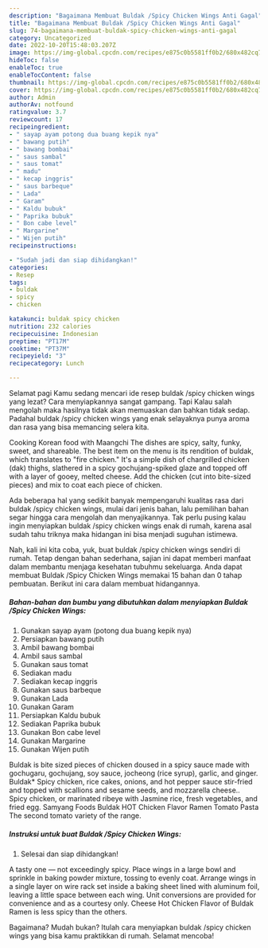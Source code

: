 ```yaml
---
description: "Bagaimana Membuat Buldak /Spicy Chicken Wings Anti Gagal"
title: "Bagaimana Membuat Buldak /Spicy Chicken Wings Anti Gagal"
slug: 74-bagaimana-membuat-buldak-spicy-chicken-wings-anti-gagal
category: Uncategorized
date: 2022-10-20T15:48:03.207Z
image: https://img-global.cpcdn.com/recipes/e875c0b5581ff0b2/680x482cq70/buldak-spicy-chicken-wings-foto-resep-utama.jpg
hideToc: false
enableToc: true
enableTocContent: false
thumbnail: https://img-global.cpcdn.com/recipes/e875c0b5581ff0b2/680x482cq70/buldak-spicy-chicken-wings-foto-resep-utama.jpg
cover: https://img-global.cpcdn.com/recipes/e875c0b5581ff0b2/680x482cq70/buldak-spicy-chicken-wings-foto-resep-utama.jpg
author: Admin
authorAv: notfound
ratingvalue: 3.7
reviewcount: 17
recipeingredient:
- " sayap ayam potong dua buang kepik nya"
- " bawang putih"
- " bawang bombai"
- " saus sambal"
- " saus tomat"
- " madu"
- " kecap inggris"
- " saus barbeque"
- " Lada"
- " Garam"
- " Kaldu bubuk"
- " Paprika bubuk"
- " Bon cabe level"
- " Margarine"
- " Wijen putih"
recipeinstructions:

- "Sudah jadi dan siap dihidangkan!"
categories:
- Resep
tags:
- buldak
- spicy
- chicken

katakunci: buldak spicy chicken 
nutrition: 232 calories
recipecuisine: Indonesian
preptime: "PT17M"
cooktime: "PT37M"
recipeyield: "3"
recipecategory: Lunch

---
```



Selamat pagi Kamu sedang mencari ide resep buldak /spicy chicken wings yang lezat? Cara menyiapkannya sangat gampang. Tapi Kalau salah mengolah maka hasilnya tidak akan memuaskan dan bahkan tidak sedap. Padahal buldak /spicy chicken wings yang enak selayaknya punya aroma dan rasa yang bisa memancing selera kita.


Cooking Korean food with Maangchi The dishes are spicy, salty, funky, sweet, and shareable. The best item on the menu is its rendition of buldak, which translates to &#34;fire chicken.&#34; It&#39;s a simple dish of chargrilled chicken (dak) thighs, slathered in a spicy gochujang-spiked glaze and topped off with a layer of gooey, melted cheese. Add the chicken (cut into bite-sized pieces) and mix to coat each piece of chicken.

Ada beberapa hal yang sedikit banyak mempengaruhi kualitas rasa dari buldak /spicy chicken wings, mulai dari jenis bahan, lalu pemilihan bahan segar hingga cara mengolah dan menyajikannya. Tak perlu pusing kalau ingin menyiapkan buldak /spicy chicken wings enak di rumah, karena asal sudah tahu triknya maka hidangan ini bisa menjadi suguhan istimewa.


Nah, kali ini kita coba, yuk, buat buldak /spicy chicken wings sendiri di rumah. Tetap dengan bahan sederhana, sajian ini dapat memberi manfaat dalam membantu menjaga kesehatan tubuhmu sekeluarga. Anda dapat membuat Buldak /Spicy Chicken Wings memakai 15 bahan dan 0 tahap pembuatan. Berikut ini cara dalam membuat hidangannya.

<!--inarticleads1-->

##### Bahan-bahan dan bumbu yang dibutuhkan dalam menyiapkan Buldak /Spicy Chicken Wings:

1. Gunakan  sayap ayam (potong dua buang kepik nya)
1. Persiapkan  bawang putih
1. Ambil  bawang bombai
1. Ambil  saus sambal
1. Gunakan  saus tomat
1. Sediakan  madu
1. Sediakan  kecap inggris
1. Gunakan  saus barbeque
1. Gunakan  Lada
1. Gunakan  Garam
1. Persiapkan  Kaldu bubuk
1. Sediakan  Paprika bubuk
1. Gunakan  Bon cabe level
1. Gunakan  Margarine
1. Gunakan  Wijen putih


Buldak is bite sized pieces of chicken doused in a spicy sauce made with gochugaru, gochujang, soy sauce, jocheong (rice syrup), garlic, and ginger. Buldak* Spicy chicken, rice cakes, onions, and hot pepper sauce stir-fried and topped with scallions and sesame seeds, and mozzarella cheese.. Spicy chicken, or marinated ribeye with Jasmine rice, fresh vegetables, and fried egg. Samyang Foods Buldak HOT Chicken Flavor Ramen Tomato Pasta The second tomato variety of the range. 

<!--inarticleads2-->

##### Instruksi untuk buat Buldak /Spicy Chicken Wings:


1. Selesai dan siap dihidangkan!

A tasty one — not exceedingly spicy. Place wings in a large bowl and sprinkle in baking powder mixture, tossing to evenly coat. Arrange wings in a single layer on wire rack set inside a baking sheet lined with aluminum foil, leaving a little space between each wing. Unit conversions are provided for convenience and as a courtesy only. Cheese Hot Chicken Flavor of Buldak Ramen is less spicy than the others. 

Bagaimana? Mudah bukan? Itulah cara menyiapkan buldak /spicy chicken wings yang bisa kamu praktikkan di rumah. Selamat mencoba!

